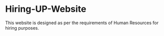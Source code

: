 # Hiring-UP-Website
This website is designed as per the requirements of Human Resources for hiring purposes.